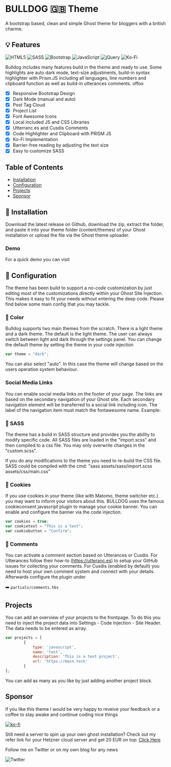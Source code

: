 # BULLDOG :uk: Theme
A bootstrap based, clean and simple Ghost theme for bloggers with a british charme. 

## :bulb: Features

<img alt="HTML5" src="https://img.shields.io/badge/html5-%23E34F26.svg?&style=for-the-badge&logo=html5&logoColor=white"/>  <img alt="SASS" src="https://img.shields.io/badge/SASS%20-hotpink.svg?&style=for-the-badge&logo=SASS&logoColor=white"/> <img alt="Bootstrap" src="https://img.shields.io/badge/bootstrap%20-%23563D7C.svg?&style=for-the-badge&logo=bootstrap&logoColor=white"/> <img alt="JavaScript" src="https://img.shields.io/badge/javascript%20-%23323330.svg?&style=for-the-badge&logo=javascript&logoColor=%23F7DF1E"/> <img alt="jQuery" src="https://img.shields.io/badge/jquery-%230769AD.svg?&style=for-the-badge&logo=jquery&logoColor=white"/> <img alt="Ko-Fi" src="https://img.shields.io/badge/Ko--fi-F16061?style=for-the-badge&logo=ko-fi&logoColor=white" />

Bulldog includes many features build in the theme and ready to use. Some highlights are auto dark mode, text-size adjustments, build-in syntax highlighter with Prism.JS including all languages, line numbers and clipboard function as well as build-in utterances comments. offoo

- [x] Responsive Bootstrap Design
- [x] Dark Mode (manual and auto)
- [x] Post Tag Cloud
- [x] Project List
- [x] Font Awesome Icons
- [x] Local included JS and CSS Libraries
- [x] Utterranc.es and Cusdis Comments
- [x] Code Highlighter and Clipboard with PRISM JS
- [x] Ko-Fi Implementation
- [x] Barrier-free reading by adjusting the text size
- [x] Easy to customize SASS

## Table of Contents

- [Installation](#floppy_disk-installation)
- [Configuration](#wrench-configuration)
- [Projects](#projects)
- [Sponsor](#sponsor)

## :floppy_disk: Installation
Download the latest release on Github, download the zip, extract the folder, and paste it into your theme folder (content/themes) of your Ghost installation or upload the file via the Ghost theme uploader.


### Demo
For a quick demo you can visit

## :wrench: Configuration
The theme has been build to support a *no-code* customization by just editing most of the customizations directly within your Ghost Site Injection. This makes it easy to fit your needs without entering the deep code. Please find below some main config that you may tackle.

### :art: Color
Bulldog supports two main themes from the scratch. There is a light theme and a dark theme. The default is the light theme. The user can always switch between light and dark through the settings panel. You can change the default theme by setting the theme in your code injection

```javascript
var theme = "dark";
```
You can also select "auto". In this case the theme will change based on the users operation system behaviour. 


### Social Media Links
You can enable social media links on the footer of your page. The links are based on the secondary navigation of your Ghost site. Each secondary navigation element will be transferred to a social link including icon. The label of the navigation item must match the fontawesome name. Example:


### :triangular_ruler:  SASS
The theme has a build in SASS structure and provides you the ability to modify specific code. All SASS files are loaded in the "import.scss" and then compiled to a css file. You may only overwrite changes in the "custom.scss". 

If you do any modifications to the theme you need to re-build the CSS file. SASS could be compiled with the cmd: "sass assets/sass/import.scss assets/css/main.css"

### :cookie: Cookies 
If you use cookies in your theme (like with Matomo, theme switcher etc.) you may want to inform your visitors about this. BULLDOG uses the famous cookieconsent javascript plugin to manage your cookie banner. You can enable and configure the banner via the code injection.

```javascript
var cookies = true;
var cookietext = "This is a text";
var cookiebutton = "Confirm";
```

### :crystal_ball: Comments
You can activate a comment section based on Utterances or Cusdis. For Utterances follow their how-to (https://utteranc.es) to setup your GitHub issues for collecting your comments. For Cusdis (enabled by default) you need to host your own comment system and connect with your details. Afterwards configure the plugin under 

:arrow_right: ``` partials/comments.hbs ```



## Projects
You can add an overview of your projects to the frontpage. To do this you need to inject the project data into Settings - Code Injection - Site Header. The data needs to be entered as array. 
```javascript
var projects = [
  		{
    		type: 'javascript',
    		name: 'test',
        	description: 'This is a test project',
    		url: 'https://macn.tech'
  		}
];
```
You can add as many as you like by just adding another project block. 



## Sponsor

If you like this theme I would be very happy to reveive your feedback or a coffee to stay awake and continue coding nice things

[![ko-fi](https://ko-fi.com/img/githubbutton_sm.svg)](https://ko-fi.com/I2I12FSW2)

Still need a server to spin up your own ghost installation? Check out my refer link for your Hetzner cloud server and get 20 EUR on top:
[Click Here](https://hetzner.cloud/?ref=ir0WnxeEHrmU)

Follow me on Twitter or on my own blog for any news

<img alt="Twitter" src="https://img.shields.io/badge/b1cKberry-%231DA1F2.svg?&style=for-the-badge&logo=Twitter&logoColor=white"/>
